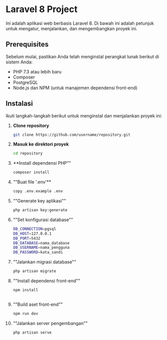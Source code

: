 # Laravel 8 Project

Ini adalah aplikasi web berbasis Laravel 8. Di bawah ini adalah petunjuk untuk mengatur, menjalankan, dan mengembangkan proyek ini.

## Prerequisites

Sebelum mulai, pastikan Anda telah menginstal perangkat lunak berikut di sistem Anda:

- PHP 7.3 atau lebih baru
- Composer
- PostgreSQL
- Node.js dan NPM (untuk manajemen dependensi front-end)

## Instalasi

Ikuti langkah-langkah berikut untuk menginstal dan menjalankan proyek ini:

1. **Clone repository**

   ```bash
   git clone https://github.com/username/repository.git

2. **Masuk ke direktori proyek**
   ```bash
   cd repository
   
4. **Install dependensi PHP""
    ```bash
   composer install

6. ""Buat file '.env'**
    ```bash
   copy .env.example .env

8. ""Generate key aplikasi""
    ```bash
   php artisan key:generate

10. ""Set konfigurasi database""
    ```bash
    DB_CONNECTION=pgsql
    DB_HOST=127.0.0.1
    DB_PORT=5432
    DB_DATABASE=nama_database
    DB_USERNAME=nama_pengguna
    DB_PASSWORD=kata_sandi

12. ""Jalankan migrasi database""
    ```bash
    php artisan migrate

14. ""Install dependensi front-end""
     ```bash
    npm install
          
16. ""Build aset front-end""
    ```bash
    npm run dev
    
18. ""Jalankan server pengembangan""
     ```bash
    php artisan serve
    
